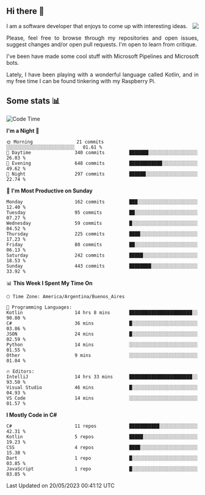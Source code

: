 ## Hi there :slightly_smiling_face:

<img src="https://github-readme-stats.vercel.app/api?username=victorgrycuk&show_icons=true&count_private=true&title_color=F7941E&icon_color=F7941E" align="right">

<p align="justify">
I am a software developer that enjoys to come up with interesting ideas.
<p/>

<p align= "justify">
Please, feel free to browse through my repositories and open issues, suggest changes and/or open pull requests. I'm open to learn from critique.
<p/>


<p align= "justify">
I've been have made some cool stuff with Microsoft Pipelines and Microsoft bots.
<p/>

<p align= "justify">
Lately, I have been playing with a wonderful language called Kotlin, and in my free time I can be found tinkering with my Raspberry Pi.
<p/>

## Some stats :bar_chart:
<!--START_SECTION:waka-->
![Code Time](http://img.shields.io/badge/Code%20Time-1%2C583%20hrs%2016%20mins-blue)

**I'm a Night 🦉** 

```text
🌞 Morning                21 commits          ░░░░░░░░░░░░░░░░░░░░░░░░░   01.61 % 
🌆 Daytime                340 commits         ███████░░░░░░░░░░░░░░░░░░   26.03 % 
🌃 Evening                648 commits         ████████████░░░░░░░░░░░░░   49.62 % 
🌙 Night                  297 commits         ██████░░░░░░░░░░░░░░░░░░░   22.74 % 
```
📅 **I'm Most Productive on Sunday** 

```text
Monday                   162 commits         ███░░░░░░░░░░░░░░░░░░░░░░   12.40 % 
Tuesday                  95 commits          ██░░░░░░░░░░░░░░░░░░░░░░░   07.27 % 
Wednesday                59 commits          █░░░░░░░░░░░░░░░░░░░░░░░░   04.52 % 
Thursday                 225 commits         ████░░░░░░░░░░░░░░░░░░░░░   17.23 % 
Friday                   80 commits          ██░░░░░░░░░░░░░░░░░░░░░░░   06.13 % 
Saturday                 242 commits         █████░░░░░░░░░░░░░░░░░░░░   18.53 % 
Sunday                   443 commits         ████████░░░░░░░░░░░░░░░░░   33.92 % 
```


📊 **This Week I Spent My Time On** 

```text
🕑︎ Time Zone: America/Argentina/Buenos_Aires

💬 Programming Languages: 
Kotlin                   14 hrs 8 mins       ███████████████████████░░   90.80 % 
C#                       36 mins             █░░░░░░░░░░░░░░░░░░░░░░░░   03.86 % 
JSON                     24 mins             █░░░░░░░░░░░░░░░░░░░░░░░░   02.59 % 
Python                   14 mins             ░░░░░░░░░░░░░░░░░░░░░░░░░   01.55 % 
Other                    9 mins              ░░░░░░░░░░░░░░░░░░░░░░░░░   01.04 % 

🔥 Editors: 
IntelliJ                 14 hrs 33 mins      ███████████████████████░░   93.50 % 
Visual Studio            46 mins             █░░░░░░░░░░░░░░░░░░░░░░░░   04.93 % 
VS Code                  14 mins             ░░░░░░░░░░░░░░░░░░░░░░░░░   01.57 % 
```

**I Mostly Code in C#** 

```text
C#                       11 repos            ███████████░░░░░░░░░░░░░░   42.31 % 
Kotlin                   5 repos             █████░░░░░░░░░░░░░░░░░░░░   19.23 % 
CSS                      4 repos             ████░░░░░░░░░░░░░░░░░░░░░   15.38 % 
Dart                     1 repo              █░░░░░░░░░░░░░░░░░░░░░░░░   03.85 % 
JavaScript               1 repo              █░░░░░░░░░░░░░░░░░░░░░░░░   03.85 % 
```




 Last Updated on 20/05/2023 00:41:12 UTC
<!--END_SECTION:waka-->
